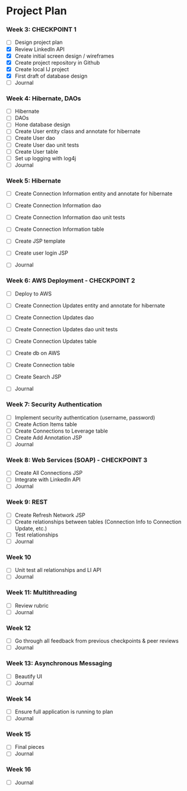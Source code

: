 # Project Plan

### Week 3: CHECKPOINT 1 
- [ ] Design project plan 
- [X] Review LinkedIn API
- [X] Create initial screen design / wireframes
- [X] Create project repository in Github
- [X] Create local IJ project
- [X] First draft of database design
- [ ] Journal

### Week 4: Hibernate, DAOs
- [ ] Hibernate
- [ ] DAOs
- [ ] Hone database design
- [ ] Create User entity class and annotate for hibernate
- [ ] Create User dao
- [ ] Create User dao unit tests
- [ ] Create User table
- [ ] Set up logging with log4j
- [ ] Journal

### Week 5: Hibernate
- [ ] Create Connection Information entity and annotate for hibernate
- [ ] Create Connection Information dao
- [ ] Create Connection Information dao unit tests
- [ ] Create Connection Information table
- [ ] Create JSP template
- [ ] Create user login JSP
- [ ] Journal


### Week 6: AWS Deployment - CHECKPOINT 2
- [ ] Deploy to AWS
- [ ] Create Connection Updates entity and annotate for hibernate
- [ ] Create Connection Updates dao
- [ ] Create Connection Updates dao unit tests
- [ ] Create Connection Updates table
- [ ] Create db on AWS
- [ ] Create Connection table
- [ ] Create Search JSP
- [ ] Journal


### Week 7: Security Authentication
- [ ] Implement security authentication (username, password)
- [ ] Create Action Items table
- [ ] Create Connections to Leverage table
- [ ] Create Add Annotation JSP
- [ ] Journal

### Week 8: Web Services (SOAP) - CHECKPOINT 3
- [ ] Create All Connections JSP
- [ ] Integrate with LinkedIn API
- [ ] Journal

### Week 9: REST
- [ ] Create Refresh Network JSP
- [ ] Create relationships between tables (Connection Info to Connection Update, etc.)
- [ ] Test relationships
- [ ] Journal

### Week 10
- [ ] Unit test all relationships and LI API
- [ ] Journal

### Week 11: Multithreading
- [ ] Review rubric
- [ ] Journal

### Week 12
- [ ] Go through all feedback from previous checkpoints & peer reviews
- [ ] Journal

### Week 13: Asynchronous Messaging
- [ ] Beautify UI
- [ ] Journal

### Week 14
- [ ] Ensure full application is running to plan
- [ ] Journal

### Week 15
- [ ] Final pieces
- [ ] Journal

### Week 16
- [ ] Journal